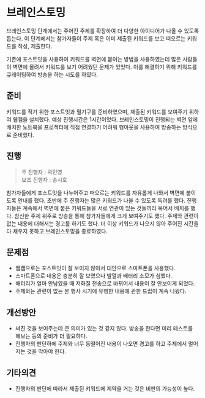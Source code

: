 # 브레인스토밍

브레인스토밍 단계에서는 주어진 주제를 확장하여 더 다양한 아이디어가 나올 수 있도록 돕는다.
이 단계에서는 참가자들이 주제 혹은 이미 제출된 키워드를 보고 떠오르는 키워드를 작성, 제출한다.

기존에 포스트잇을 사용하여 키워드를 벽면에 붙이는 방법을 사용하였는데 많은 사람들이 벽면에 몰려서 키워드를 보기 어려웠던 문제가 있었다.
이를 해결하기 위해 키워드를 큐레이팅하여 방송을 하는 시도를 하였다.

## 준비

키워드를 적기 위한 포스트잇과 필기구를 준비하였으며, 제출된 키워드를 보여주기 위하여 웹캠을 설치했다. 예상 진행시간은 1시간이었다.
브레인스토밍이 진행되는 벽면 앞에 배치한 노트북을 프로젝터에 직접 연결하기 어려워 행아웃을 사용하여 방송하는 방식으로 준비했다.

## 진행

> 주 진행자 : 곽민영  
> 보조 진행자 : 송시호

참가자들에게 포스트잇을 나누어주고 떠오르는 키워드를 자유롭게 나와서 벽면에 붙이도록 안내를 했다.
초반에 주 진행자는 많은 키워드가 나올 수 있도록 독려를 했다.
진행자들은 계속해서 벽면에 붙은 키워드들을 서로 연관이 있는 것들끼리 묶어서 배치를 했다.
참신한 주제 위주로 방송을 통해 참가자들에게 크게 보여주기도 했다.
주제와 관련이 없는 내용에 대해서는 경고를 하기도 했다.
더 이상 키워드가 나오지 않아 주어진 시간을 다 채우지 못하고 브레인스토밍을 종료하였다.

## 문제점

* 웹캠으로는 포스트잇이 잘 보이지 않아서 대안으로 스마트폰을 사용했다.
* 스마트폰으로 내용은 충분히 잘 보였으나 발열과 배터리 소모가 심했다.
* 배터리가 얼마 안남았을 때 저화질 전송으로 바뀌어서 내용이 잘 안보이게 되었다.
* 주제와는 관련이 없는 본 행사 시기에 유행한 내용에 관한 드립이 계속 나왔다.

## 개선방안

* 써진 것을 보여주는데 큰 의미가 있는 것 같지 않다. 방송을 한다면 미리 테스트를 해보는 등의 준비가 더 필요하다.
* 진행자의 판단하에 주제와 너무 동떨어진 내용이 나오면 경고를 하고 주제에서 멀어지는 것을 막아야 한다.

## 기타의견

* 진행자의 판단에 따라서 제출된 키워드에 제약을 거는 것은 비판의 가능성이 높다.
